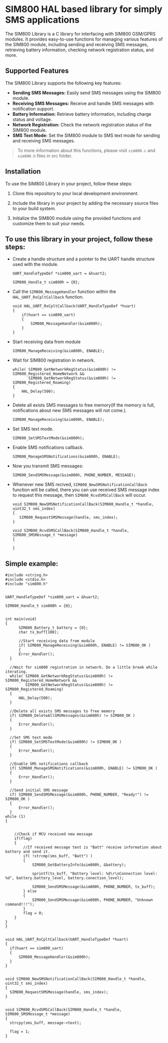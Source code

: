 # SIM800 HAL based library for simply SMS applications

The SIM800 Library is a C library for interfacing with SIM800 GSM/GPRS modules. It provides easy-to-use functions for managing various features of the SIM800 module, 
including sending and receiving SMS messages, retrieving battery information, checking network registration status, and more.

## Supported Features

The SIM800 Library supports the following key features:

- **Sending SMS Messages:** Easily send SMS messages using the SIM800 module.
- **Receiving SMS Messages:** Receive and handle SMS messages with notification support.
- **Battery Information:** Retrieve battery information, including charge status and voltage.
- **Network Registration:** Check the network registration status of the SIM800 module.
- **SMS Text Mode:** Set the SIM800 module to SMS text mode for sending and receiving SMS messages.
> To more information about this functions, please visit `sim800.c` and `sim800.h` files in src folder.

## Installation

To use the SIM800 Library in your project, follow these steps:

1. Clone this repository to your local development environment.

2. Include the library in your project by adding the necessary source files to your build system.

3. Initialize the SIM800 module using the provided functions and customize them to suit your needs.

## To use this library in your project, follow these steps:
* Create a handle structure and a pointer to the UART handle structure used with the module.
  ```
  UART_HandleTypeDef *sim800_uart = &huart2;
  
  SIM800_Handle_t sim800h = {0};
  ```
* Call the `SIM800_MessageHandler` function within the `HAL_UART_RxCpltCallback` function.
  
  ```
  void HAL_UART_RxCpltCallback(UART_HandleTypeDef *huart)
  {
	  if(huart == sim800_uart)
	  {
		  SIM800_MessageHandler(&sim800h);
	  }
  }
  ```
* Start receiving data from module
  ```
  SIM800_ManageReceiving(&sim800h, ENABLE);
  ```
* Wait for SIM800 registration in network.
  ```
  while( SIM800_GetNetworkRegStatus(&sim800h) != SIM800_Registered_HomeNetwork &&
         SIM800_GetNetworkRegStatus(&sim800h) != SIM800_Registered_Roaming)
  {
      HAL_Delay(500);
  }
  ```
* Delete all exists SMS messages to free memory(If the memory is full, notifications about new SMS messages will not come.).
  ```
  SIM800_ManageReceiving(&sim800h, ENABLE);
  ```
* Set SMS text mode.
  ```
  SIM800_SetSMSTextMode(&sim800h);
  ```
* Enable SMS notifications callback.
  ```
  SIM800_ManageSMSNotifications(&sim800h, ENABLE);
  ```
* Now you transmit SMS messages:
  ```
  SIM800_SendSMSMessage(&sim800h, PHONE_NUMBER, MESSAGE);
  ```
* Whenever new SMS recived, `SIM800_NewSMSNotificationCallBack` function will be called, there you can use received SMS message index to request this message, then `SIM800_RcvdSMSCallBack` will occur.
  ```
  void SIM800_NewSMSNotificationCallBack(SIM800_Handle_t *handle, uint32_t sms_index)
  {
     SIM800_RequestSMSMessage(handle, sms_index);
  }

  void SIM800_RcvdSMSCallBack(SIM800_Handle_t *handle, SIM800_SMSMessage_t *message)
  {
 
  }
  ```
## Simple example:
  ```
  #include <string.h>
#include <stdio.h>
#include "sim800.h"


UART_HandleTypeDef *sim800_uart = &huart2;

SIM800_Handle_t sim800h = {0};


int main(void)
{
    	SIM800_Battery_t battery = {0};
    	char tx_buff[100];

    	//Start receiving data from module
    	if( SIM800_ManageReceiving(&sim800h, ENABLE) != SIM800_OK )
    	{
		Error_Handler();
	}

	//Wait for sim800 registration in network. Do a little break while iterating.
  	while( SIM800_GetNetworkRegStatus(&sim800h) != SIM800_Registered_HomeNetwork &&
  		   SIM800_GetNetworkRegStatus(&sim800h) != SIM800_Registered_Roaming)
	{
  		HAL_Delay(500);
	}

	//Delete all exists SMS messages to free memory
	if( SIM800_DeleteAllSMSMessages(&sim800h) != SIM800_OK )
	{
		Error_Handler();
	}

	//Set SMS text mode
	if( SIM800_SetSMSTextMode(&sim800h) != SIM800_OK )
	{
		Error_Handler();
	}

	//Enable SMS notifications callback
	if( SIM800_ManageSMSNotifications(&sim800h, ENABLE) != SIM800_OK )
	{
		Error_Handler();
	}

	//Send initial SMS message
	if( SIM800_SendSMSMessage(&sim800h, PHONE_NUMBER, "Ready!") != SIM800_OK )
	{
		Error_Handler();
	}
  while (1)
  {
 

	  //Check if MCU received new message
	  if(flag)
	  {
		  //If received message text is "Batt" receive information about battery and send it.
		  if( !strcmp(sms_buff, "Batt") )
		  {
			  SIM800_GetBatteryInfo(&sim800h, &battery);

			  sprintf(tx_buff, "Battery level: %d\r\nConnection level: %d", battery.battery_level, battery.conection_level);

			  SIM800_SendSMSMessage(&sim800h, PHONE_NUMBER, tx_buff);
		  } else
		  {
			  SIM800_SendSMSMessage(&sim800h, PHONE_NUMBER, "Unknown command!!!");
		  }
		  flag = 0;
	  }
  }
}


void HAL_UART_RxCpltCallback(UART_HandleTypeDef *huart)
{
	if(huart == sim800_uart)
	{
		SIM800_MessageHandler(&sim800h);
	}
}


void SIM800_NewSMSNotificationCallBack(SIM800_Handle_t *handle, uint32_t sms_index)
{
	SIM800_RequestSMSMessage(handle, sms_index);
}


void SIM800_RcvdSMSCallBack(SIM800_Handle_t *handle, SIM800_SMSMessage_t *message)
{
	strcpy(sms_buff, message->text);

	flag = 1;
}
```
